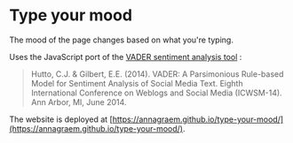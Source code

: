 # Type your mood

The mood of the page changes based on what you're typing.

Uses the JavaScript port of the [VADER sentiment analysis tool](https://github.com/vaderSentiment/vaderSentiment-js) :

> Hutto, C.J. & Gilbert, E.E. (2014). VADER: A Parsimonious Rule-based Model for Sentiment Analysis of Social Media Text. Eighth International Conference on Weblogs and Social Media (ICWSM-14). Ann Arbor, MI, June 2014.

The website is deployed at [https://annagraem.github.io/type-your-mood/](https://annagraem.github.io/type-your-mood/).